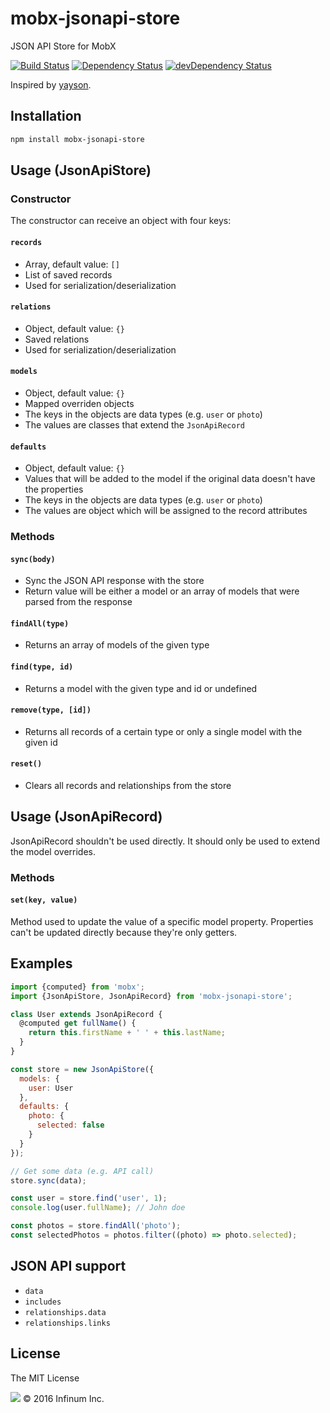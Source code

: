 # mobx-jsonapi-store
JSON API Store for MobX

[![Build Status](https://travis-ci.org/infinum/mobx-jsonapi-store.svg?branch=master)](https://travis-ci.org/infinum/mobx-jsonapi-store)
[![Dependency Status](https://david-dm.org/infinum/mobx-jsonapi-store.svg)](https://david-dm.org/infinum/mobx-jsonapi-store)
[![devDependency Status](https://david-dm.org/infinum/mobx-jsonapi-store/dev-status.svg)](https://david-dm.org/infinum/mobx-jsonapi-store#info=devDependencies)

Inspired by [yayson](https://github.com/confetti/yayson).

## Installation

```bash
npm install mobx-jsonapi-store
```

## Usage (JsonApiStore)

### Constructor

The constructor can receive an object with four keys:

#### `records`
* Array, default value: `[]`
* List of saved records
* Used for serialization/deserialization

#### `relations`
* Object, default value: `{}`
* Saved relations
* Used for serialization/deserialization

#### `models`
* Object, default value: `{}`
* Mapped overriden objects
* The keys in the objects are data types (e.g. `user` or `photo`)
* The values are classes that extend the `JsonApiRecord`

#### `defaults`
* Object, default value: `{}`
* Values that will be added to the model if the original data doesn't have the properties
* The keys in the objects are data types (e.g. `user` or `photo`)
* The values are object which will be assigned to the record attributes

### Methods

#### `sync(body)`
* Sync the JSON API response with the store
* Return value will be either a model or an array of models that were parsed from the response

#### `findAll(type)`
* Returns an array of models of the given type

#### `find(type, id)`
* Returns a model with the given type and id or undefined

#### `remove(type, [id])`
* Returns all records of a certain type or only a single model with the given id

#### `reset()`
* Clears all records and relationships from the store

## Usage (JsonApiRecord)

JsonApiRecord shouldn't be used directly. It should only be used to extend the model overrides.

### Methods

#### `set(key, value)`

Method used to update the value of a specific model property. Properties can't be updated directly because they're only getters.

## Examples

```javascript
import {computed} from 'mobx';
import {JsonApiStore, JsonApiRecord} from 'mobx-jsonapi-store';

class User extends JsonApiRecord {
  @computed get fullName() {
    return this.firstName + ' ' + this.lastName;
  }
}

const store = new JsonApiStore({
  models: {
    user: User
  },
  defaults: {
    photo: {
      selected: false
    }
  }
});

// Get some data (e.g. API call)
store.sync(data);

const user = store.find('user', 1);
console.log(user.fullName); // John doe

const photos = store.findAll('photo');
const selectedPhotos = photos.filter((photo) => photo.selected);
```

## JSON API support
* `data`
* `includes`
* `relationships.data`
* `relationships.links`

## License

The MIT License

![](https://assets.infinum.co/assets/brand-logo-9e079bfa1875e17c8c1f71d1fee49cf0.svg) © 2016 Infinum Inc.

